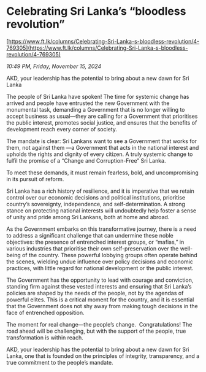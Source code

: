 # Celebrating Sri Lanka’s “bloodless revolution”

[https://www.ft.lk/columns/Celebrating-Sri-Lanka-s-bloodless-revolution/4-769305](https://www.ft.lk/columns/Celebrating-Sri-Lanka-s-bloodless-revolution/4-769305)

*10:49 PM, Friday, November 15, 2024*

AKD, your leadership has the potential to bring about a new dawn for Sri Lanka

The people of Sri Lanka have spoken! The time for systemic change has arrived and people have entrusted the new Government with the monumental task, demanding a Government that is no longer willing to accept business as usual—they are calling for a Government that prioritises the public interest, promotes social justice, and ensures that the benefits of development reach every corner of society.

The mandate is clear: Sri Lankans want to see a Government that works for them, not against them —a Government that acts in the national interest and upholds the rights and dignity of every citizen. A truly systemic change to fulfil the promise of a “Change and Corruption-Free” Sri Lanka.

To meet these demands, it must remain fearless, bold, and uncompromising in its pursuit of reform.

Sri Lanka has a rich history of resilience, and it is imperative that we retain control over our economic decisions and political institutions, prioritise country’s sovereignty, independence, and self-determination. A strong stance on protecting national interests will undoubtedly help foster a sense of unity and pride among Sri Lankans, both at home and abroad.

As the Government embarks on this transformative journey, there is a need to address a significant challenge that can undermine these noble objectives: the presence of entrenched interest groups, or “mafias,” in various industries that prioritise their own self-preservation over the well-being of the country. These powerful lobbying groups often operate behind the scenes, wielding undue influence over policy decisions and economic practices, with little regard for national development or the public interest.

The Government has the opportunity to lead with courage and conviction, standing firm against these vested interests and ensuring that Sri Lanka’s policies are shaped by the needs of the people, not by the agendas of powerful elites. This is a critical moment for the country, and it is essential that the Government does not shy away from making tough decisions in the face of entrenched opposition.

The moment for real change—the people’s change.  Congratulations! The road ahead will be challenging, but with the support of the people, true transformation is within reach.

AKD, your leadership has the potential to bring about a new dawn for Sri Lanka, one that is founded on the principles of integrity, transparency, and a true commitment to the people’s mandate.

